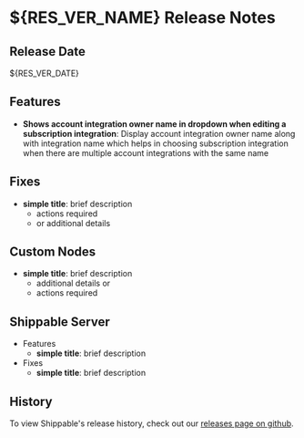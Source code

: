 # ${RES_VER_NAME} Release Notes

## Release Date
${RES_VER_DATE}

## Features
  - **Shows account integration owner name in dropdown when editing a subscription integration**: Display account integration owner name along with integration name which helps in choosing subscription integration when there are multiple account integrations with the same name

## Fixes
  - **simple title**: brief description
      - actions required
      - or additional details

## Custom Nodes
  - **simple title**: brief description
      - additional details or
      - actions required

## Shippable Server

  - Features
      - **simple title**: brief description
  - Fixes
      - **simple title**: brief description

## History

To view Shippable's release history, check out our [releases page on github](https://github.com/Shippable/admiral/releases).
